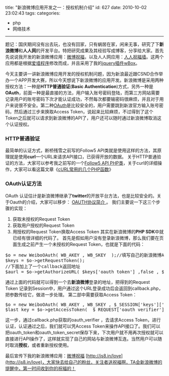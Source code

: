 title: "新浪微博应用开发之一：授权机制介绍"
id: 627
date: 2010-10-02 23:02:43
tags: 
categories: 
- php
- 网络技术
---

题记：国庆期间没有出去玩，也没有回家，只有蜗居在家，闲来无事，研究了下**新浪微博**和**人人网**的开发平台。特把研究成果及其经验写成博客，分享给大家。首先先说说我开发的新浪微博应用：[微博祝福](http://js8.in/love "新浪微博送祝福")，以及人人网应用：[人人祝福墙](http://js8.in/renren "人人祝福墙")。这两个应用都是根据[爱墙程序](http://love.js8.in "断桥残雪爱墙")修改而成，并且采用了我的[jquery插件wBox](http://js8.in/wbox)。

今天主要讲一讲新浪微博应用开发的授权机制问题，因为新浪最近跟CSND合作举办一个APP开发大赛，所以今天想说下新浪微博的应用开发。新浪微博是采用两种授权方法：一种是**HTTP普通验证**(**Basic Authentication**)方式，另外一种是**OAuth**，前面一种是最直接的方法，用户输入账号密码登陆，而第三方网站需要记录用户的账号密码下次才能认证成功，不然每次都要输密码很麻烦，并且对于用户来说很不安全。第二种[OAuth](http://blog.csdn.net/hereweare2009/archive/2009/03/08/3968582.aspx)是比较安全的，用户需要跳到新浪官方输入账号密码，然后通过三步来换取Access Token，说起来比较麻烦，不过得到了这个Token之后就可以请求到新浪微博的API了，用户还可以随时通过新浪微博取消这个认证授权。

### HTTP普通验证

最简单的认证方式，断桥残雪之前写的Follow5 API类就是使用这样的方法，其原理就是使用**curl**一个URL来请求API接口，已获得开放的数据。
关于HTTP普通验证的方法，大家可以参考我之前写的一个[Follow5 API PHP类](http://js8.in/349.html)，关于curl的详细操作，大家可以看这篇文章《[cURL常用的几个PHP函数](http://js8.in/379.html)》

### OAuth认证方法

<!--more-->
OAuth 认证估计是新浪微博继承了**twitter**的开放平台方法，也是比较安全的。关于Oauth的介绍，大家可以移步： [OAUTH协议简介 ](http://blog.csdn.net/hereweare2009/archive/2009/03/08/3968582.aspx)。
我们主要说一下这三个步骤的实现：

1.  获取未授权的Request Token
2.  获取用户授权的Request Token
3.  用授权的Request Token换取Access Token
其实在新浪微博的**PHP SDK**中就已经有很详细的代码了。
首先是假如用户没有登录新浪微博，那么我们要在页面生成之前产生一个未授权的Request Token，也就是下面的代码：
<pre lang="php">
$o = new WeiboOAuth( WB_AKEY , WB_SKEY  );//填写自己的新浪微博App  key 和App Secret
$keys = $o->getRequestToken();
//下面加上了一个callback返回地址
$aurl = $o->getAuthorizeURL( $keys['oauth_token'] ,false , $_SERVER['SCRIPT_URI'].'/callback.php');
</pre>
通过上面的代码就可以得到一个去**新浪微博**登录的地址，把得到的Request Token 记录到Session中，用户通过这个URL登录成功后会返回到callback.php，把参数传给它，做进一步处理。
第二部中需要获取Access Token：
<pre lang="php">
$o = new WeiboOAuth( WB_AKEY , WB_SKEY , $_SESSION['keys']['oauth_token'] , $_SESSION['keys']['oauth_token_secret']  );
$last_key = $o->getAccessToken(  $_REQUEST['oauth_verifier'] ) ;</pre>
这一步，通过callback.php获取的oauth_verifier ，去请求Access Token，进行认证，认证通过之后，我们就可以凭Access Token来操作API接口了。我们可以把oauth_token和oauth_token_secret保存下来，下次用户就不用再次授权就可以直接进行API操作了，这样就实现了自己的网站与新浪微博互连。当然用户可以随时取消**授权**，或者重新授权使用。

最后宣传下我的新浪微博应用：[微博祝福](http://js8.in/love) [http://js8.in/love](http://js8.in/love)，大家快去给自己的粉丝，关注者送祝福啊，TA会新浪微博的提醒中，第一时间收到你的祝福的！